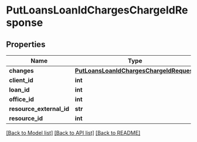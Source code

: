 # PutLoansLoanIdChargesChargeIdResponse

## Properties
Name | Type | Description | Notes
------------ | ------------- | ------------- | -------------
**changes** | [**PutLoansLoanIdChargesChargeIdRequest**](PutLoansLoanIdChargesChargeIdRequest.md) |  | [optional] 
**client_id** | **int** |  | [optional] 
**loan_id** | **int** |  | [optional] 
**office_id** | **int** |  | [optional] 
**resource_external_id** | **str** |  | [optional] 
**resource_id** | **int** |  | [optional] 

[[Back to Model list]](../README.md#documentation-for-models) [[Back to API list]](../README.md#documentation-for-api-endpoints) [[Back to README]](../README.md)

